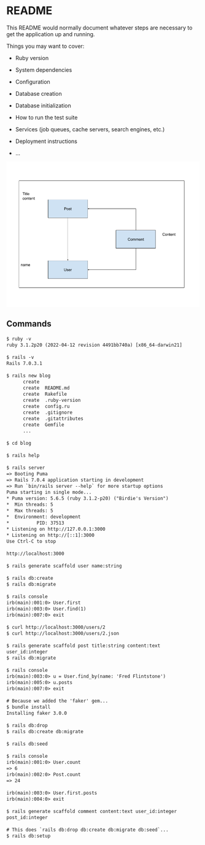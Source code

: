 # README

This README would normally document whatever steps are necessary to get the
application up and running.

Things you may want to cover:

* Ruby version

* System dependencies

* Configuration

* Database creation

* Database initialization

* How to run the test suite

* Services (job queues, cache servers, search engines, etc.)

* Deployment instructions

* ...


![](./Blog.png)

## Commands

```shell
$ ruby -v
ruby 3.1.2p20 (2022-04-12 revision 4491bb740a) [x86_64-darwin21]

$ rails -v
Rails 7.0.3.1

$ rails new blog
      create
      create  README.md
      create  Rakefile
      create  .ruby-version
      create  config.ru
      create  .gitignore
      create  .gitattributes
      create  Gemfile
      ...

$ cd blog

$ rails help

$ rails server
=> Booting Puma
=> Rails 7.0.4 application starting in development
=> Run `bin/rails server --help` for more startup options
Puma starting in single mode...
* Puma version: 5.6.5 (ruby 3.1.2-p20) ("Birdie's Version")
*  Min threads: 5
*  Max threads: 5
*  Environment: development
*          PID: 37513
* Listening on http://127.0.0.1:3000
* Listening on http://[::1]:3000
Use Ctrl-C to stop

http://localhost:3000

$ rails generate scaffold user name:string

$ rails db:create
$ rails db:migrate

$ rails console
irb(main):001:0> User.first
irb(main):003:0> User.find(1)
irb(main):007:0> exit

$ curl http://localhost:3000/users/2
$ curl http://localhost:3000/users/2.json

$ rails generate scaffold post title:string content:text user_id:integer
$ rails db:migrate

$ rails console
irb(main):003:0> u = User.find_by(name: 'Fred Flintstone')
irb(main):005:0> u.posts
irb(main):007:0> exit

# Because we added the 'faker' gem...
$ bundle install
Installing faker 3.0.0

$ rails db:drop
$ rails db:create db:migrate

$ rails db:seed

$ rails console
irb(main):001:0> User.count
=> 6
irb(main):002:0> Post.count
=> 24

irb(main):003:0> User.first.posts
irb(main):004:0> exit

$ rails generate scaffold comment content:text user_id:integer post_id:integer

# This does `rails db:drop db:create db:migrate db:seed`...
$ rails db:setup
```
